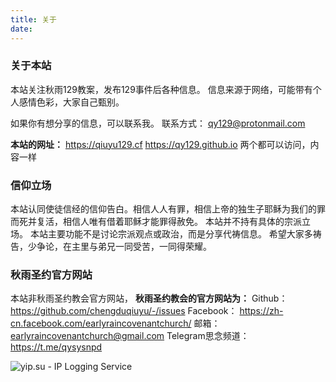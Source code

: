 ```yaml
---
title: 关于
date: 
---
```


### 关于本站

本站关注秋雨129教案，发布129事件后各种信息。
信息来源于网络，可能带有个人感情色彩，大家自己甄别。

如果你有想分享的信息，可以联系我。
联系方式： qy129@protonmail.com

**本站的网址：**
https://qiuyu129.cf
https://qy129.github.io
两个都可以访问，内容一样

### 信仰立场

本站认同使徒信经的信仰告白。相信人人有罪，相信上帝的独生子耶稣为我们的罪而死并复活，相信人唯有借着耶稣才能罪得赦免。
本站并不持有具体的宗派立场。
本站主要功能不是讨论宗派观点或政治，而是分享代祷信息。
希望大家多祷告，少争论，在主里与弟兄一同受苦，一同得荣耀。

### 秋雨圣约官方网站
本站非秋雨圣约教会官方网站，
**秋雨圣约教会的官方网站为：**
Github： https://github.com/chengduqiuyu/-/issues
Facebook： https://zh-cn.facebook.com/earlyraincovenantchurch/
邮箱： earlyraincovenantchurch@gmail.com
Telegram思念频道：https://t.me/qysysnpd

<img src="https://yip.su/1WnpM6" alt="yip.su - IP Logging Service" border="0">

